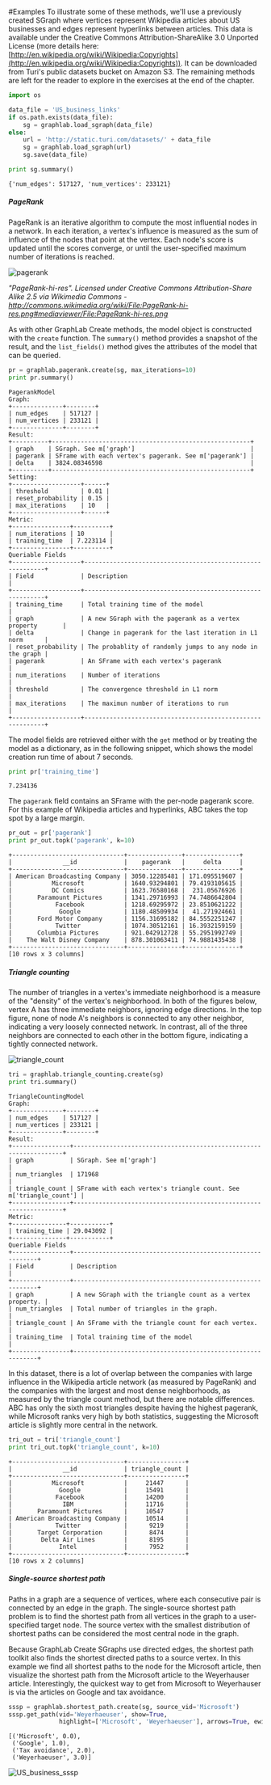 <script src="../turi/js/recview.js"></script>

#Examples
To illustrate some of these methods, we'll use a previously created SGraph where
vertices represent Wikipedia articles about US businesses and edges represent
hyperlinks between articles. This data is available under the Creative Commons
Attribution-ShareAlike 3.0 Unported License (more details here:
[http://en.wikipedia.org/wiki/Wikipedia:Copyrights](http://en.wikipedia.org/wiki/Wikipedia:Copyrights)).
It can be downloaded from Turi's public datasets bucket on Amazon S3. The
remaining methods are left for the reader to explore in the exercises at the end
of the chapter.

```python
import os

data_file = 'US_business_links'
if os.path.exists(data_file):
    sg = graphlab.load_sgraph(data_file)
else:
    url = 'http://static.turi.com/datasets/' + data_file
    sg = graphlab.load_sgraph(url)
    sg.save(data_file)

print sg.summary()
```
```no-highlight
{'num_edges': 517127, 'num_vertices': 233121}
```


##### PageRank

PageRank is an iterative algorithm to compute the most influential nodes in a
network. In each iteration, a vertex's influence is measured as the sum of
influence of the nodes that point at the vertex. Each node's score is updated
until the scores converge, or until the user-specified maximum number of
iterations is reached.

![pagerank](images/pagerank.png)

*"PageRank-hi-res". Licensed under Creative Commons Attribution-Share Alike 2.5 via Wikimedia Commons - http://commons.wikimedia.org/wiki/File:PageRank-hi-res.png#mediaviewer/File:PageRank-hi-res.png*

As with other GraphLab Create methods, the model object is constructed with the
`create` function. The `summary()` method provides a snapshot of the result, and
the `list_fields()` method gives the attributes of the model that can be queried.

```python
pr = graphlab.pagerank.create(sg, max_iterations=10)
print pr.summary()
```
```no-highlight
PagerankModel
Graph:
+--------------+--------+
| num_edges    | 517127 |
| num_vertices | 233121 |
+--------------+--------+
Result:
+----------+-------------------------------------------------------+
| graph    | SGraph. See m['graph']                                |
| pagerank | SFrame with each vertex's pagerank. See m['pagerank'] |
| delta    | 3824.08346598                                         |
+----------+-------------------------------------------------------+
Setting:
+-------------------+------+
| threshold         | 0.01 |
| reset_probability | 0.15 |
| max_iterations    | 10   |
+-------------------+------+
Metric:
+----------------+----------+
| num_iterations | 10       |
| training_time  | 7.223114 |
+----------------+----------+
Queriable Fields
+-------------------+-----------------------------------------------------------+
| Field             | Description                                               |
+-------------------+-----------------------------------------------------------+
| training_time     | Total training time of the model                          |
| graph             | A new SGraph with the pagerank as a vertex property       |
| delta             | Change in pagerank for the last iteration in L1 norm      |
| reset_probability | The probablity of randomly jumps to any node in the graph |
| pagerank          | An SFrame with each vertex's pagerank                     |
| num_iterations    | Number of iterations                                      |
| threshold         | The convergence threshold in L1 norm                      |
| max_iterations    | The maximun number of iterations to run                   |
+-------------------+-----------------------------------------------------------+
```

The model fields are retrieved either with the `get` method or by treating the
model as a dictionary, as in the following snippet, which shows the model
creation run time of about 7 seconds.

```python
print pr['training_time']
```
```no-highlight
7.234136
```

The `pagerank` field contains an SFrame with the per-node pagerank score. For
this example of Wikipedia articles and hyperlinks, ABC takes the top spot by a
large margin.

```python
pr_out = pr['pagerank']
print pr_out.topk('pagerank', k=10)
```
```no-highlight
+-------------------------------+---------------+---------------+
|              __id             |    pagerank   |     delta     |
+-------------------------------+---------------+---------------+
| American Broadcasting Company | 3050.12285481 | 171.095519607 |
|           Microsoft           | 1640.93294801 | 79.4193105615 |
|           DC Comics           | 1623.76580168 |  231.05676926 |
|       Paramount Pictures      | 1341.29716993 | 74.7486642804 |
|            Facebook           | 1218.69295972 | 23.8510621222 |
|             Google            | 1180.48509934 |  41.271924661 |
|       Ford Motor Company      | 1156.31695182 | 84.5552251247 |
|            Twitter            | 1074.30512161 | 16.3932159159 |
|       Columbia Pictures       | 921.042912728 | 55.2951992749 |
|    The Walt Disney Company    | 878.301063411 | 74.9881435438 |
+-------------------------------+---------------+---------------+
[10 rows x 3 columns]
```



##### Triangle counting

The number of triangles in a vertex's immediate neighborhood is a measure of the
"density" of the vertex's neighborhood. In both of the figures below, vertex A
has three immediate neighbors, ignoring edge directions. In the top figure, none
of node A's neighbors is connected to any other neighbor, indicating a very
loosely connected network. In contrast, all of the three neighbors are connected
to each other in the bottom figure, indicating a tightly connected network.

![triangle_count](images/triangle_count.png)

```python
tri = graphlab.triangle_counting.create(sg)
print tri.summary()
```
```no-highlight
TriangleCountingModel
Graph:
+--------------+--------+
| num_edges    | 517127 |
| num_vertices | 233121 |
+--------------+--------+
Result:
+----------------+-------------------------------------------------------------------+
| graph          | SGraph. See m['graph']                                            |
| num_triangles  | 171968                                                            |
| triangle_count | SFrame with each vertex's triangle count. See m['triangle_count'] |
+----------------+-------------------------------------------------------------------+
Metric:
+---------------+-----------+
| training_time | 29.043092 |
+---------------+-----------+
Queriable Fields
+----------------+------------------------------------------------------------+
| Field          | Description                                                |
+----------------+------------------------------------------------------------+
| graph          | A new SGraph with the triangle count as a vertex property. |
| num_triangles  | Total number of triangles in the graph.                    |
| triangle_count | An SFrame with the triangle count for each vertex.         |
| training_time  | Total training time of the model                           |
+----------------+------------------------------------------------------------+
```

In this dataset, there is a lot of overlap between the companies with large
influence in the Wikipedia article network (as measured by PageRank) and the
companies with the largest and most dense neighborhoods, as measured by the
triangle count method, but there are notable differences. ABC has only the sixth
most triangles despite having the highest pagerank, while Microsoft ranks very
high by both statistics, suggesting the Microsoft article is slightly more
central in the network.

```python
tri_out = tri['triangle_count']
print tri_out.topk('triangle_count', k=10)
```
```no-highlight
+-------------------------------+----------------+
|              __id             | triangle_count |
+-------------------------------+----------------+
|           Microsoft           |     21447      |
|             Google            |     15491      |
|            Facebook           |     14200      |
|              IBM              |     11716      |
|       Paramount Pictures      |     10547      |
| American Broadcasting Company |     10514      |
|            Twitter            |      9219      |
|       Target Corporation      |      8474      |
|        Delta Air Lines        |      8195      |
|             Intel             |      7952      |
+-------------------------------+----------------+
[10 rows x 2 columns]
```


##### Single-source shortest path

Paths in a graph are a sequence of vertices, where each consecutive pair is
connected by an edge in the graph. The single-source shortest path problem is to
find the shortest path from all vertices in the graph to a user-specified target
node. The source vertex with the smallest distribution of shortest paths can be
considered the most central node in the graph.

Because GraphLab Create SGraphs use directed edges, the shortest path toolkit
also finds the shortest directed paths to a source vertex. In this example we
find all shortest paths to the node for the Microsoft article, then visualize
the shortest path from the Microsoft article to the Weyerhauser article.
Interestingly, the quickest way to get from Microsoft to Weyerhauser is via the
articles on Google and tax avoidance.

```python
sssp = graphlab.shortest_path.create(sg, source_vid='Microsoft')
sssp.get_path(vid='Weyerhaeuser', show=True,
              highlight=['Microsoft', 'Weyerhaeuser'], arrows=True, ewidth=1.5)
```
```no-highlight
[('Microsoft', 0.0),
 ('Google', 1.0),
 ('Tax avoidance', 2.0),
 ('Weyerhaeuser', 3.0)]
```
![US_business_sssp](images/US_business_sssp.png)
